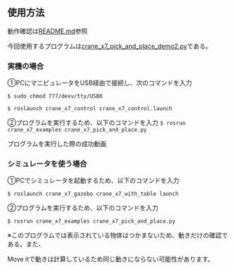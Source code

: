 ## 使用方法

動作確認は[README.md](https://github.com/piropann/crane_x7_ros/blob/master/crane_x7_examples/README.md)参照

今回使用するプログラムは[crane_x7_pick_and_place_demo2.py](https://github.com/shuta-tech/crane_x7_ros/blob/robot_design3/crane_x7_examples/scripts/crane_x7_pick_and_place_demo2.py)である。

### 実機の場合

①PCにマニピュレータをUSB経由で接続し、次のコマンドを入力

 `$ sudo chmod 777/dexv/tty/USB0`

 `$ roslaunch crane_x7_control crane_x7_control.launch`

②プログラムを実行するため、以下のコマンドを入力
 `$ rosrun crane_x7_examples crane_x7_pick_and_place.py`

プログラムを実行した際の成功動画

### シミュレータを使う場合

①PCでシミュレータを起動するため、以下のコマンドを入力

 `$ roslaunch crane_x7_gazebo crane_x7_with_table launch`

②プログラムを実行するため、以下のコマンドを入力

 `$ rosrun crane_x7_examples crane_x7_pick_and_place.py`

※このプログラムでは表示されている物体はつかまないため、動きだけの確認である。また、

Move itで動きは計算しているため同じ動きにならない可能性があります。